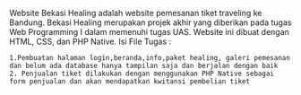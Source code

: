 Website Bekasi Healing  adalah website pemesanan tiket traveling ke Bandung. Bekasi Healing merupakan projek akhir  yang diberikan pada tugas  Web Programming I dalam memenuhi tugas UAS. Website ini dibuat dengan HTML, CSS, dan PHP Native.
Isi File Tugas :

    1.Pembuatan halaman login,beranda,info,paket healing, galeri pemesanan dan belum ada database hanya tampilan saja dan berjalan dengan baik
    2. Penjualan tiket dilakukan dengan menggunakan PHP Native sebagai form penjualan dan akan mendapatkan kwitansi pembelian tiket
    
